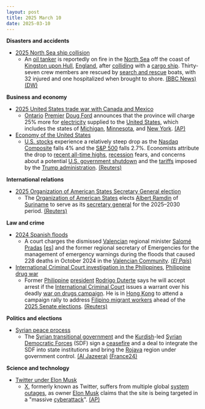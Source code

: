 ```yaml
---
layout: post
title: 2025 March 10
date: 2025-03-10
---
```



**Disasters and accidents**

* [2025 North Sea ship collision](https://en.wikipedia.org/wiki/2025_North_Sea_ship_collision "2025 North Sea ship collision")
  + An [oil tanker](https://en.wikipedia.org/wiki/Oil_tanker "Oil tanker") is reportedly on fire in the [North Sea](https://en.wikipedia.org/wiki/North_Sea "North Sea") off the coast of [Kingston upon Hull](https://en.wikipedia.org/wiki/Kingston_upon_Hull "Kingston upon Hull"), [England](https://en.wikipedia.org/wiki/England "England"), after [colliding](https://en.wikipedia.org/wiki/Ship_collision "Ship collision") with a [cargo ship](https://en.wikipedia.org/wiki/Cargo_ship "Cargo ship"). Thirty-seven crew members are rescued by [search and rescue](https://en.wikipedia.org/wiki/Search_and_rescue "Search and rescue") boats, with 32 injured and one hospitalized when brought to shore. [(BBC News)](https://www.bbc.co.uk/news/live/cgq1pwjlqq2t) [(DW)](https://www.dw.com/en/north-sea-37-crew-brought-ashore-after-ship-collision/a-71878602)

**Business and economy**

* [2025 United States trade war with Canada and Mexico](https://en.wikipedia.org/wiki/2025_United_States_trade_war_with_Canada_and_Mexico "2025 United States trade war with Canada and Mexico")
  + [Ontario](https://en.wikipedia.org/wiki/Ontario "Ontario") [Premier](https://en.wikipedia.org/wiki/Premier_of_Ontario "Premier of Ontario") [Doug Ford](https://en.wikipedia.org/wiki/Doug_Ford "Doug Ford") announces that the province will charge 25% more for [electricity](https://en.wikipedia.org/wiki/Mains_electricity "Mains electricity") supplied to the [United States](https://en.wikipedia.org/wiki/United_States "United States"), which includes the states of [Michigan](https://en.wikipedia.org/wiki/Michigan "Michigan"), [Minnesota](https://en.wikipedia.org/wiki/Minnesota "Minnesota"), and [New York](https://en.wikipedia.org/wiki/New_York_%28state%29 "New York (state)"). [(AP)](https://apnews.com/article/canada-ontario-us-trump-tariffs-electricity-834dc3d9defd314923912f9bd8540e31)
* [Economy of the United States](https://en.wikipedia.org/wiki/Economy_of_the_United_States "Economy of the United States")
  + [U.S. stocks](https://en.wikipedia.org/wiki/New_York_Stock_Exchange "New York Stock Exchange") experience a relatively steep drop as the [Nasdaq Composite](https://en.wikipedia.org/wiki/Nasdaq_Composite "Nasdaq Composite") falls 4% and the [S&P 500](https://en.wikipedia.org/wiki/S%26P_500 "S&P 500") falls 2.7%. Economists attribute the drop to [recent all-time highs](https://en.wikipedia.org/wiki/Closing_milestones_of_the_Nasdaq_Composite "Closing milestones of the Nasdaq Composite"), [recession](https://en.wikipedia.org/wiki/Recession "Recession") fears, and concerns about a potential [U.S. government shutdown](https://en.wikipedia.org/wiki/Government_shutdowns_in_the_United_States "Government shutdowns in the United States") and the [tariffs](https://en.wikipedia.org/wiki/Second_Trump_tariffs "Second Trump tariffs") imposed by the [Trump administration](https://en.wikipedia.org/wiki/Second_presidency_of_Donald_Trump "Second presidency of Donald Trump"). [(Reuters)](https://www.reuters.com/markets/us/futures-lower-tariff-worries-continue-tesla-falls-2025-03-10/)

**International relations**

* [2025 Organization of American States Secretary General election](https://en.wikipedia.org/wiki/2025_Organization_of_American_States_Secretary_General_election "2025 Organization of American States Secretary General election")
  + The [Organization of American States](https://en.wikipedia.org/wiki/Organization_of_American_States "Organization of American States") elects [Albert Ramdin](https://en.wikipedia.org/wiki/Albert_Ramdin "Albert Ramdin") of [Suriname](https://en.wikipedia.org/wiki/Suriname "Suriname") to serve as its [secretary general](https://en.wikipedia.org/wiki/Secretary_General_of_the_Organization_of_American_States "Secretary General of the Organization of American States") for the 2025–2030 period. [(Reuters)](https://www.reuters.com/world/americas/surinames-albert-ramdin-elected-oas-first-caribbean-secretary-general-2025-03-10/)

**Law and crime**

* [2024 Spanish floods](https://en.wikipedia.org/wiki/2024_Spanish_floods "2024 Spanish floods")
  + A court charges the dismissed [Valencian](https://en.wikipedia.org/wiki/Valencian_Community "Valencian Community") regional minister [Salomé Pradas](/w/index.php?title=Salom%C3%A9_Pradas&action=edit&redlink=1 "Salomé Pradas (page does not exist)") [[es](https://es.wikipedia.org/wiki/Salom%C3%A9_Pradas "es:Salomé Pradas")] and the former regional secretary of Emergencies for the management of emergency warnings during the floods that caused 228 deaths in October 2024 in the [Valencian Community](https://en.wikipedia.org/wiki/Valencian_Community "Valencian Community"). [(*El País*)](https://elpais.com/espana/2025-03-10/la-jueza-imputa-a-la-exconsejera-de-mazon-que-dirigio-el-dispositivo-de-emergencias-durante-la-dana.html)
* [International Criminal Court investigation in the Philippines](https://en.wikipedia.org/wiki/International_Criminal_Court_investigation_in_the_Philippines "International Criminal Court investigation in the Philippines"), [Philippine drug war](https://en.wikipedia.org/wiki/Philippine_drug_war "Philippine drug war")
  + Former [Philippine](https://en.wikipedia.org/wiki/Philippines "Philippines") [president](https://en.wikipedia.org/wiki/President_of_the_Philippines "President of the Philippines") [Rodrigo Duterte](https://en.wikipedia.org/wiki/Rodrigo_Duterte "Rodrigo Duterte") says he will accept arrest if the [International Criminal Court](https://en.wikipedia.org/wiki/International_Criminal_Court "International Criminal Court") issues a warrant over his deadly [war on drugs campaign](https://en.wikipedia.org/wiki/Philippine_drug_war "Philippine drug war"). He is in [Hong Kong](https://en.wikipedia.org/wiki/Hong_Kong "Hong Kong") to attend a campaign rally to address [Filipino migrant workers](https://en.wikipedia.org/wiki/Overseas_Filipino_Worker "Overseas Filipino Worker") ahead of the [2025 Senate elections](https://en.wikipedia.org/wiki/2025_Philippine_Senate_election "2025 Philippine Senate election"). [(Reuters)](https://www.reuters.com/world/asia-pacific/philippines-duterte-says-he-will-accept-arrest-if-icc-issues-warrant-2025-03-10/)

**Politics and elections**

* [Syrian peace process](https://en.wikipedia.org/wiki/Syrian_peace_process "Syrian peace process")
  + The [Syrian transitional government](https://en.wikipedia.org/wiki/Syrian_transitional_government "Syrian transitional government") and the [Kurdish](https://en.wikipedia.org/wiki/Kurds_in_Syria "Kurds in Syria")-led [Syrian Democratic Forces](https://en.wikipedia.org/wiki/Syrian_Democratic_Forces "Syrian Democratic Forces") (SDF) sign a [ceasefire](https://en.wikipedia.org/wiki/Ceasefire "Ceasefire") and a deal to integrate the SDF into state institutions and bring the [Rojava](https://en.wikipedia.org/wiki/Democratic_Autonomous_Administration_of_North_and_East_Syria "Democratic Autonomous Administration of North and East Syria") region under government control. [(Al Jazeera)](https://www.aljazeera.com/news/2025/3/10/syria-merges-kurdish-led-syrian-democratic-forces-into-state-institutions/) [(France24)](https://www.france24.com/en/live-news/20250310-%F0%9F%94%B4-syria-s-government-signs-deal-with-kurdish-led-authorities-in-the-northeast/)

**Science and technology**

* [Twitter under Elon Musk](https://en.wikipedia.org/wiki/Twitter_under_Elon_Musk "Twitter under Elon Musk")
  + [X](https://en.wikipedia.org/wiki/Twitter "Twitter"), formerly known as Twitter, suffers from multiple global [system outages](https://en.wikipedia.org/wiki/System_outage "System outage"), as owner [Elon Musk](https://en.wikipedia.org/wiki/Elon_Musk "Elon Musk") claims that the site is being targeted in a "massive [cyberattack](https://en.wikipedia.org/wiki/Cyberattack "Cyberattack")". [(AP)](https://apnews.com/article/x-musk-twitter-outage-california-0268a8b035aaa277c0287e7c82b6081e)
